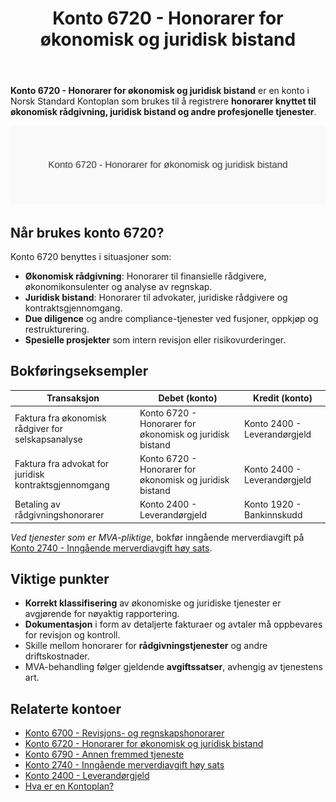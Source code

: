 ﻿---
title: "Konto 6720 - Honorarer for økonomisk og juridisk bistand"
meta_title: "6720-honorarer-for-okonomisk-og-juridisk-bistand"
meta_description: '**Konto 6720 - Honorarer for økonomisk og juridisk bistand** er en konto i Norsk Standard Kontoplan som brukes til å registrere **honorarer knyttet til økono...'
slug: 6720-honorarer-for-okonomisk-og-juridisk-bistand
type: blog
layout: pages/single
---

**Konto 6720 - Honorarer for økonomisk og juridisk bistand** er en konto i Norsk Standard Kontoplan som brukes til å registrere **honorarer knyttet til økonomisk rådgivning, juridisk bistand og andre profesjonelle tjenester**.

![Illustrasjon av konto 6720 honorarer for økonomisk og juridisk bistand](6720-honorarer-for-okonomisk-og-juridisk-bistand-image.svg)

## Når brukes konto 6720?

Konto 6720 benyttes i situasjoner som:

* **Økonomisk rådgivning**: Honorarer til finansielle rådgivere, økonomikonsulenter og analyse av regnskap.
* **Juridisk bistand**: Honorarer til advokater, juridiske rådgivere og kontraktsgjennomgang.
* **Due diligence** og andre compliance-tjenester ved fusjoner, oppkjøp og restrukturering.
* **Spesielle prosjekter** som intern revisjon eller risikovurderinger.

## Bokføringseksempler

| Transaksjon                                                   | Debet (konto)                                                       | Kredit (konto)         |
| ------------------------------------------------------------- | ------------------------------------------------------------------- | ---------------------- |
| Faktura fra økonomisk rådgiver for selskapsanalyse           | Konto 6720 - Honorarer for økonomisk og juridisk bistand            | Konto 2400 - Leverandørgjeld |
| Faktura fra advokat for juridisk kontraktsgjennomgang        | Konto 6720 - Honorarer for økonomisk og juridisk bistand            | Konto 2400 - Leverandørgjeld |
| Betaling av rådgivningshonorarer                              | Konto 2400 - Leverandørgjeld                                        | Konto 1920 - Bankinnskudd    |

*Ved tjenester som er MVA-pliktige*, bokfør inngående merverdiavgift på [Konto 2740 - Inngående merverdiavgift høy sats](/blogs/kontoplan/2740-inngaaende-merverdiavgift-hoy-sats "Konto 2740 - Inngående merverdiavgift høy sats").

## Viktige punkter

* **Korrekt klassifisering** av økonomiske og juridiske tjenester er avgjørende for nøyaktig rapportering.
* **Dokumentasjon** i form av detaljerte fakturaer og avtaler må oppbevares for revisjon og kontroll.
* Skille mellom honorarer for **rådgivningstjenester** og andre driftskostnader.
* MVA-behandling følger gjeldende **avgiftssatser**, avhengig av tjenestens art.

## Relaterte kontoer

* [Konto 6700 - Revisjons- og regnskapshonorarer](/blogs/kontoplan/6700-revisjons-og-regnskapshonorarer "Konto 6700 - Revisjons- og regnskapshonorarer")
* [Konto 6720 - Honorarer for økonomisk og juridisk bistand](/blogs/kontoplan/6720-honorarer-for-okonomisk-og-juridisk-bistand "Konto 6720 - Honorarer for økonomisk og juridisk bistand")
* [Konto 6790 - Annen fremmed tjeneste](/blogs/kontoplan/6790-annen-fremmed-tjeneste "Konto 6790 - Annen fremmed tjeneste")
* [Konto 2740 - Inngående merverdiavgift høy sats](/blogs/kontoplan/2740-inngaaende-merverdiavgift-hoy-sats "Konto 2740 - Inngående merverdiavgift høy sats")
* [Konto 2400 - Leverandørgjeld](/blogs/kontoplan/2400-leverandorgjeld "Konto 2400 - Leverandørgjeld")
* [Hva er en Kontoplan?](/blogs/regnskap/hva-er-kontoplan "Hva er en Kontoplan? Komplett Guide til Kontoplaner i Norsk Regnskap")






